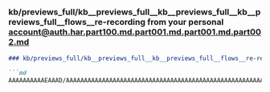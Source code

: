 ### kb/previews_full/kb__previews_full__kb__previews_full__kb__previews_full__flows__re-recording from your personal account@auth.har.part100.md.part001.md.part001.md.part002.md

```md
### kb/previews_full/kb__previews_full__kb__previews_full__flows__re-recording from your personal account@auth.har.part100.md.part001.md.part001.md (part 002)

```md
AAAAAAAAAAEAAAD/AAAAAAAAAAAAAAAAAAAAAAAAAAAAAAAAAAAAAAAAAAAAAAAAAAAAAAAAAAAAAAAAAAAAAAAAAAAAAAAAAAAAAAAAAAAAAAAAAAAAAAAAAAAAAAAAAAAAAAAA
```

```

```
